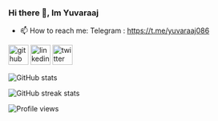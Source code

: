 ### Hi there 👋, Im Yuvaraaj    

- 📫 How to reach me: Telegram  :   https://t.me/yuvaraaj086


[<img src='https://cdn.jsdelivr.net/npm/simple-icons@3.0.1/icons/github.svg' alt='github' height='40'>](https://github.com/Yuvaraaj086)  [<img src='https://cdn.jsdelivr.net/npm/simple-icons@3.0.1/icons/linkedin.svg' alt='linkedin' height='40'>](https://www.linkedin.com/in/yuvaraaj086/)  [<img src='https://cdn.jsdelivr.net/npm/simple-icons@3.0.1/icons/twitter.svg' alt='twitter' height='40'>](https://twitter.com/yuvaraaj086)  

![GitHub stats](https://github-readme-stats.vercel.app/api?username=Yuvaraaj086&show_icons=true)  

![GitHub streak stats](https://github-readme-streak-stats.herokuapp.com/?user=Yuvaraaj086)  

![Profile views](https://gpvc.arturio.dev/Yuvaraaj086)  
